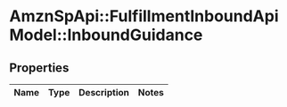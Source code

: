 # AmznSpApi::FulfillmentInboundApiModel::InboundGuidance

## Properties
Name | Type | Description | Notes
------------ | ------------- | ------------- | -------------

